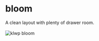 # bloom
A clean layout with plenty of drawer room.
\
\
![klwp bloom](https://github.com/user-attachments/assets/a8a80341-37e6-4a1f-9207-7c77c251eaf3)
